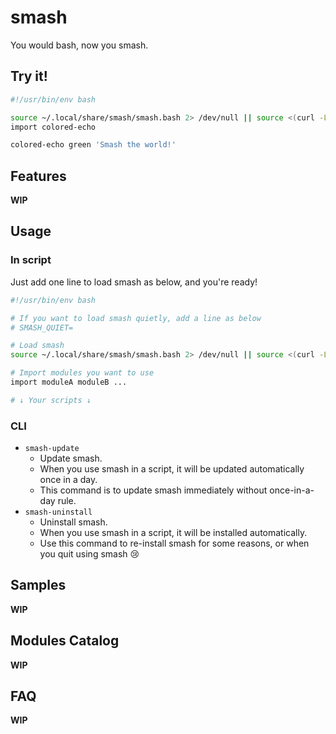 # smash

You would bash, now you smash.

## Try it!

```bash
#!/usr/bin/env bash

source ~/.local/share/smash/smash.bash 2> /dev/null || source <(curl -Ls "https://smash.ru5j4r0.dev")
import colored-echo

colored-echo green 'Smash the world!'
```

## Features

**WIP**

## Usage

### In script

Just add one line to load smash as below, and you're ready!

```bash
#!/usr/bin/env bash

# If you want to load smash quietly, add a line as below
# SMASH_QUIET=

# Load smash
source ~/.local/share/smash/smash.bash 2> /dev/null || source <(curl -Ls "https://smash.ru5j4r0.dev")

# Import modules you want to use
import moduleA moduleB ...

# ↓ Your scripts ↓
```

### CLI

- `smash-update`
	- Update smash.
	- When you use smash in a script, it will be updated automatically once in a day.
	- This command is to update smash immediately without once-in-a-day rule.
- `smash-uninstall`
	- Uninstall smash.
	- When you use smash in a script, it will be installed automatically.
	- Use this command to re-install smash for some reasons, or when you quit using smash 😢

## Samples

**WIP**

## Modules Catalog

**WIP**

## FAQ

**WIP**
